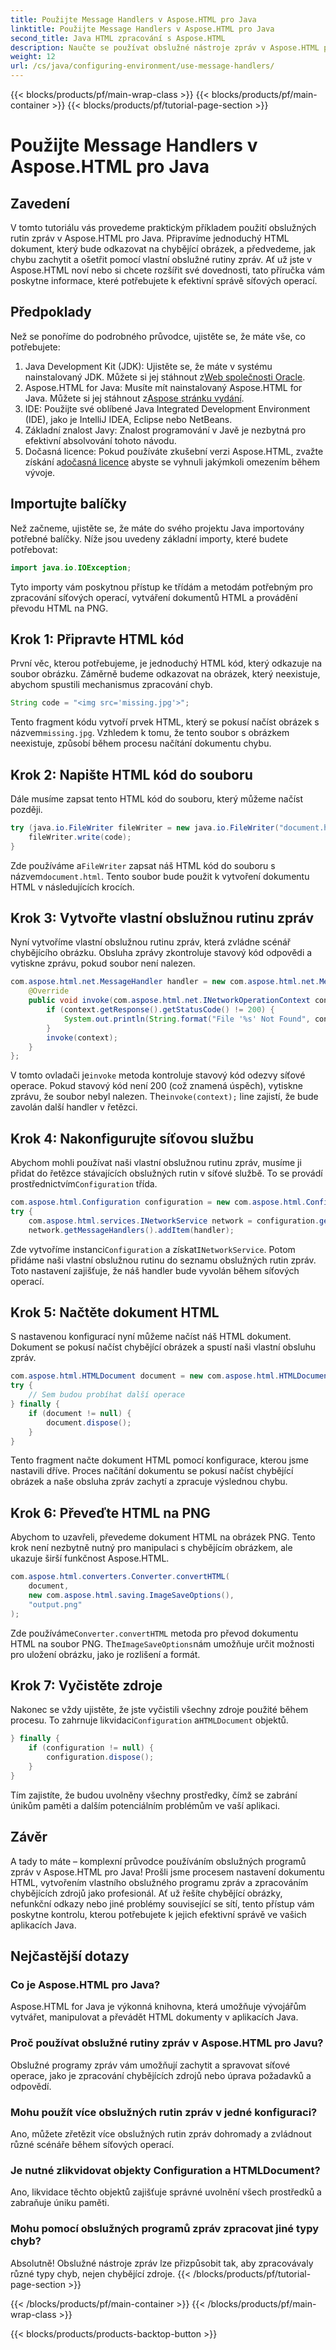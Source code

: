 ```yaml
---
title: Použijte Message Handlers v Aspose.HTML pro Java
linktitle: Použijte Message Handlers v Aspose.HTML pro Java
second_title: Java HTML zpracování s Aspose.HTML
description: Naučte se používat obslužné nástroje zpráv v Aspose.HTML pro Java k efektivnímu zpracování chybějících obrázků a dalších síťových operací.
weight: 12
url: /cs/java/configuring-environment/use-message-handlers/
---
```


{{< blocks/products/pf/main-wrap-class >}}
{{< blocks/products/pf/main-container >}}
{{< blocks/products/pf/tutorial-page-section >}}

# Použijte Message Handlers v Aspose.HTML pro Java

## Zavedení
V tomto tutoriálu vás provedeme praktickým příkladem použití obslužných rutin zpráv v Aspose.HTML pro Java. Připravíme jednoduchý HTML dokument, který bude odkazovat na chybějící obrázek, a předvedeme, jak chybu zachytit a ošetřit pomocí vlastní obslužné rutiny zpráv. Ať už jste v Aspose.HTML noví nebo si chcete rozšířit své dovednosti, tato příručka vám poskytne informace, které potřebujete k efektivní správě síťových operací.
## Předpoklady
Než se ponoříme do podrobného průvodce, ujistěte se, že máte vše, co potřebujete:
1.  Java Development Kit (JDK): Ujistěte se, že máte v systému nainstalovaný JDK. Můžete si jej stáhnout z[Web společnosti Oracle](https://www.oracle.com/java/technologies/javase-downloads.html).
2.  Aspose.HTML for Java: Musíte mít nainstalovaný Aspose.HTML for Java. Můžete si jej stáhnout z[Aspose stránku vydání](https://releases.aspose.com/html/java/).
3. IDE: Použijte své oblíbené Java Integrated Development Environment (IDE), jako je IntelliJ IDEA, Eclipse nebo NetBeans.
4. Základní znalost Javy: Znalost programování v Javě je nezbytná pro efektivní absolvování tohoto návodu.
5.  Dočasná licence: Pokud používáte zkušební verzi Aspose.HTML, zvažte získání a[dočasná licence](https://purchase.aspose.com/temporary-license/) abyste se vyhnuli jakýmkoli omezením během vývoje.

## Importujte balíčky
Než začneme, ujistěte se, že máte do svého projektu Java importovány potřebné balíčky. Níže jsou uvedeny základní importy, které budete potřebovat:
```java
import java.io.IOException;
```
Tyto importy vám poskytnou přístup ke třídám a metodám potřebným pro zpracování síťových operací, vytváření dokumentů HTML a provádění převodu HTML na PNG.

## Krok 1: Připravte HTML kód
První věc, kterou potřebujeme, je jednoduchý HTML kód, který odkazuje na soubor obrázku. Záměrně budeme odkazovat na obrázek, který neexistuje, abychom spustili mechanismus zpracování chyb.
```java
String code = "<img src='missing.jpg'>";
```
 Tento fragment kódu vytvoří prvek HTML, který se pokusí načíst obrázek s názvem`missing.jpg`. Vzhledem k tomu, že tento soubor s obrázkem neexistuje, způsobí během procesu načítání dokumentu chybu.
## Krok 2: Napište HTML kód do souboru
Dále musíme zapsat tento HTML kód do souboru, který můžeme načíst později.
```java
try (java.io.FileWriter fileWriter = new java.io.FileWriter("document.html")) {
    fileWriter.write(code);
}
```
 Zde používáme a`FileWriter` zapsat náš HTML kód do souboru s názvem`document.html`. Tento soubor bude použit k vytvoření dokumentu HTML v následujících krocích.
## Krok 3: Vytvořte vlastní obslužnou rutinu zpráv
Nyní vytvoříme vlastní obslužnou rutinu zpráv, která zvládne scénář chybějícího obrázku. Obsluha zprávy zkontroluje stavový kód odpovědi a vytiskne zprávu, pokud soubor není nalezen.
```java
com.aspose.html.net.MessageHandler handler = new com.aspose.html.net.MessageHandler() {
    @Override
    public void invoke(com.aspose.html.net.INetworkOperationContext context) {
        if (context.getResponse().getStatusCode() != 200) {
            System.out.println(String.format("File '%s' Not Found", context.getRequest().getRequestUri().toString()));
        }
        invoke(context);
    }
};
```
 V tomto ovladači je`invoke` metoda kontroluje stavový kód odezvy síťové operace. Pokud stavový kód není 200 (což znamená úspěch), vytiskne zprávu, že soubor nebyl nalezen. The`invoke(context);` line zajistí, že bude zavolán další handler v řetězci.
## Krok 4: Nakonfigurujte síťovou službu
 Abychom mohli používat naši vlastní obslužnou rutinu zpráv, musíme ji přidat do řetězce stávajících obslužných rutin v síťové službě. To se provádí prostřednictvím`Configuration` třída.
```java
com.aspose.html.Configuration configuration = new com.aspose.html.Configuration();
try {
    com.aspose.html.services.INetworkService network = configuration.getService(com.aspose.html.services.INetworkService.class);
    network.getMessageHandlers().addItem(handler);
```
Zde vytvoříme instanci`Configuration` a získat`INetworkService`. Potom přidáme naši vlastní obslužnou rutinu do seznamu obslužných rutin zpráv. Toto nastavení zajišťuje, že náš handler bude vyvolán během síťových operací.
## Krok 5: Načtěte dokument HTML
S nastavenou konfigurací nyní můžeme načíst náš HTML dokument. Dokument se pokusí načíst chybějící obrázek a spustí naši vlastní obsluhu zpráv.
```java
com.aspose.html.HTMLDocument document = new com.aspose.html.HTMLDocument("document.html", configuration);
try {
    // Sem budou probíhat další operace
} finally {
    if (document != null) {
        document.dispose();
    }
}
```
Tento fragment načte dokument HTML pomocí konfigurace, kterou jsme nastavili dříve. Proces načítání dokumentu se pokusí načíst chybějící obrázek a naše obsluha zpráv zachytí a zpracuje výslednou chybu.
## Krok 6: Převeďte HTML na PNG
Abychom to uzavřeli, převedeme dokument HTML na obrázek PNG. Tento krok není nezbytně nutný pro manipulaci s chybějícím obrázkem, ale ukazuje širší funkčnost Aspose.HTML.
```java
com.aspose.html.converters.Converter.convertHTML(
    document,
    new com.aspose.html.saving.ImageSaveOptions(),
    "output.png"
);
```
 Zde používáme`Converter.convertHTML` metoda pro převod dokumentu HTML na soubor PNG. The`ImageSaveOptions`nám umožňuje určit možnosti pro uložení obrázku, jako je rozlišení a formát.
## Krok 7: Vyčistěte zdroje
 Nakonec se vždy ujistěte, že jste vyčistili všechny zdroje použité během procesu. To zahrnuje likvidaci`Configuration` a`HTMLDocument` objektů.
```java
} finally {
    if (configuration != null) {
        configuration.dispose();
    }
}
```
Tím zajistíte, že budou uvolněny všechny prostředky, čímž se zabrání únikům paměti a dalším potenciálním problémům ve vaší aplikaci.

## Závěr
A tady to máte – komplexní průvodce používáním obslužných programů zpráv v Aspose.HTML pro Java! Prošli jsme procesem nastavení dokumentu HTML, vytvořením vlastního obslužného programu zpráv a zpracováním chybějících zdrojů jako profesionál. Ať už řešíte chybějící obrázky, nefunkční odkazy nebo jiné problémy související se sítí, tento přístup vám poskytne kontrolu, kterou potřebujete k jejich efektivní správě ve vašich aplikacích Java.

## Nejčastější dotazy
### Co je Aspose.HTML pro Java?
Aspose.HTML for Java je výkonná knihovna, která umožňuje vývojářům vytvářet, manipulovat a převádět HTML dokumenty v aplikacích Java.
### Proč používat obslužné rutiny zpráv v Aspose.HTML pro Javu?
Obslužné programy zpráv vám umožňují zachytit a spravovat síťové operace, jako je zpracování chybějících zdrojů nebo úprava požadavků a odpovědí.
### Mohu použít více obslužných rutin zpráv v jedné konfiguraci?
Ano, můžete zřetězit více obslužných rutin zpráv dohromady a zvládnout různé scénáře během síťových operací.
### Je nutné zlikvidovat objekty Configuration a HTMLDocument?
Ano, likvidace těchto objektů zajišťuje správné uvolnění všech prostředků a zabraňuje úniku paměti.
### Mohu pomocí obslužných programů zpráv zpracovat jiné typy chyb?
Absolutně! Obslužné nástroje zpráv lze přizpůsobit tak, aby zpracovávaly různé typy chyb, nejen chybějící zdroje.
{{< /blocks/products/pf/tutorial-page-section >}}

{{< /blocks/products/pf/main-container >}}
{{< /blocks/products/pf/main-wrap-class >}}

{{< blocks/products/products-backtop-button >}}
